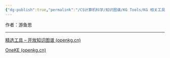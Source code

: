 ```yaml
---
{"dg-publish":true,"permalink":"/CS计算机科学/知识图谱/KG Tools/KG 相关工具/","noteIcon":"","created":"2024-06-22T21:50:31.008+08:00","updated":"2024-04-24T00:26:58.000+08:00"}
---
```



作者：游鱼思

---

[精选工具 – 开放知识图谱 (openkg.cn)](http://openkg.cn/tool/)

[OneKE (openkg.cn)](http://oneke.openkg.cn/)